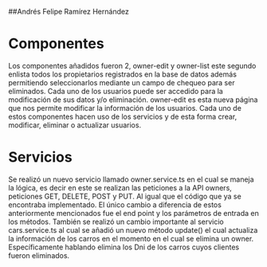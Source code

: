 ##Andrés Felipe Ramírez Hernández

# Componentes
Los componentes añadidos fueron 2, owner-edit  y owner-list  este segundo enlista todos los propietarios registrados en la base de datos además permitiendo seleccionarlos mediante un campo de chequeo para ser eliminados. Cada uno de los usuarios puede ser accedido para la modificación de sus datos y/o eliminación. owner-edit es esta nueva página que nos permite modificar la información de los usuarios.
Cada uno de estos componentes hacen uso de los servicios y de esta forma crear, modificar, eliminar o actualizar usuarios.

# Servicios
Se realizó un nuevo servicio llamado owner.service.ts en el cual se maneja la lógica, es decir en este se realizan las peticiones a la API owners, peticiones GET, DELETE, POST y PUT. Al igual que el código que ya se encontraba implementado. El único cambio a diferencia de estos anteriormente mencionados fue el end point y los parámetros de entrada en los métodos.
También se realizó un cambio importante al servicio cars.service.ts al cual se añadió un nuevo método update() el cual actualiza la información de los carros en el momento en el cual se elimina un owner. Específicamente hablando elimina los Dni de los carros cuyos clientes fueron eliminados.

